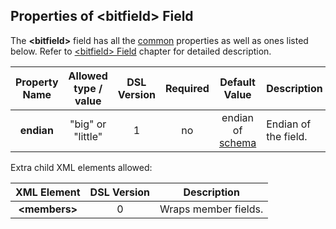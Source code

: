 ## Properties of &lt;bitfield&gt; Field
The **&lt;bitfield&gt;** field has all the [common](fields.md) properties as
well as ones listed below. Refer to [&lt;bitfield&gt; Field](../fields/bitfield.md) chapter
for detailed description. 

|Property Name|Allowed type / value|DSL Version|Required|Default Value|Description|
|:-----------:|:------------------:|:---------:|:------:|:-----------:|-----------|
|**endian**|"big" or "little"|1|no|endian of [schema](../schema/schema.md)|Endian of the field.|


Extra child XML elements allowed:

|XML Element|DSL Version|Description|
|:---------:|:---------:|-----------|
|**&lt;members&gt;**|0|Wraps member fields.|
